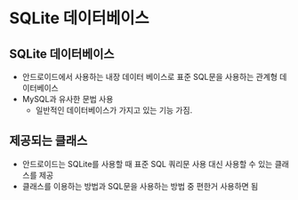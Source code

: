 # SQLite 데이터베이스
## SQLite 데이터베이스
- 안드로이드에서 사용하는 내장 데이터 베이스로 표준 SQL문을 사용하는 관계형 데이터베이스
- MySQL과 유사한 문법 사용
	- 일반적인 데이터베이스가 가지고 있는 기능 가짐.

## 제공되는 클래스
- 안드로이드는 SQLite를 사용할 때 표준 SQL 쿼리문 사용 대신 사용할 수 있는 클래스를 제공
- 클래스를 이용하는 방법과 SQL문을 사용하는 방법 중 편한거 사용하면 됨
